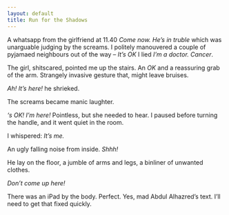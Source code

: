```yaml
---
layout: default
title: Run for the Shadows
---
```


A whatsapp from the girlfriend at 11.40 _Come now. He’s in truble_ which was unarguable judging by the screams. I politely manouvered a couple of pyjamaed neighbours out of the way – _It’s OK_ I lied _I’m a doctor. Cancer_.

The girl, shitscared, pointed me up the stairs. An _OK_ and a reassuring grab of the arm. Strangely invasive gesture that, might leave bruises.

_Ah! It’s here!_ he shrieked.

The screams became manic laughter.

_‘s OK! I’m here!_ Pointless, but she needed to hear. I paused before turning the handle, and it went quiet in the room.

I whispered: _It’s me._

An ugly falling noise from inside. _Shhh!_

He lay on the floor, a jumble of arms and legs, a binliner of unwanted clothes.

_Don’t come up here!_

There was an iPad by the body. Perfect. Yes, mad Abdul Alhazred’s text. I’ll need to get that fixed quickly.
